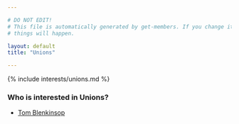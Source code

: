 ```yaml
---

# DO NOT EDIT!
# This file is automatically generated by get-members. If you change it, bad
# things will happen.

layout: default
title: "Unions"

---
```


{% include interests/unions.md %}

### Who is interested in Unions?


* [Tom Blenkinsop](/members/tom-blenkinsop.html)

